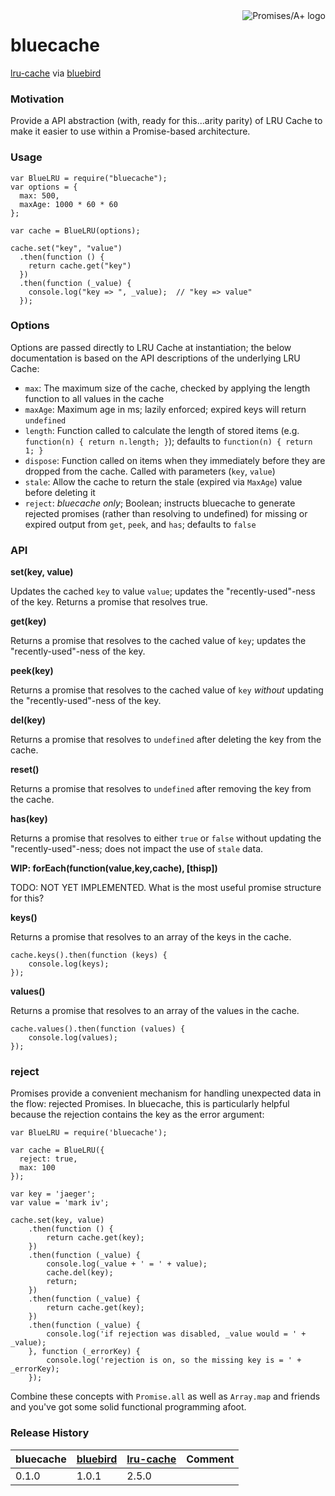 <a href="http://promisesaplus.com/">
    <img src="http://promisesaplus.com/assets/logo-small.png" alt="Promises/A+ logo" title="Promises/A+ 1.0 compliant" align="right" />
</a>

bluecache
=========

[lru-cache](https://github.com/isaacs/node-lru-cache/issues) via [bluebird](https://github.com/petkaantonov/bluebird)


### Motivation

Provide a API abstraction (with, ready for this...arity parity) of LRU Cache to make it easier to use within a Promise-based architecture.


### Usage

```
var BlueLRU = require("bluecache");
var options = {
  max: 500,
  maxAge: 1000 * 60 * 60
};

var cache = BlueLRU(options);

cache.set("key", "value")
  .then(function () {
    return cache.get("key")
  })
  .then(function (_value) {
    console.log("key => ", _value);  // "key => value"
  });
```


### Options

Options are passed directly to LRU Cache at instantiation; the below documentation is based on the API descriptions of the underlying LRU Cache:

- `max`: The maximum size of the cache, checked by applying the length function to all values in the cache
- `maxAge`: Maximum age in ms; lazily enforced; expired keys will return `undefined`
- `length`: Function called to calculate the length of stored items (e.g. `function(n) { return n.length; }`); defaults to `function(n) { return 1; }`
- `dispose`: Function called on items when they immediately before they are dropped from the cache. Called with parameters (`key`, `value`)
- `stale`: Allow the cache to return the stale (expired via `MaxAge`) value before deleting it
- `reject`: _bluecache only_; Boolean; instructs bluecache to generate rejected promises (rather than resolving to undefined) for missing or expired output from `get`, `peek`, and `has`;  defaults to `false`


### API

**set(key, value)**

Updates the cached `key` to value `value`; updates the "recently-used"-ness of the key. Returns a promise that resolves true.


**get(key)**

Returns a promise that resolves to the cached value of `key`; updates the "recently-used"-ness of the key.


**peek(key)**

Returns a promise that resolves to the cached value of `key` _without_ updating the "recently-used"-ness of the key.


**del(key)**

Returns a promise that resolves to `undefined` after deleting the key from the cache.


**reset()**

Returns a promise that resolves to `undefined` after removing the key from the cache.


**has(key)**

Returns a promise that resolves to either `true` or `false` without updating the "recently-used"-ness; does not impact the use of `stale` data.


**WIP: forEach(function(value,key,cache), [thisp])**

TODO: NOT YET IMPLEMENTED. What is the most useful promise structure for this?


**keys()**

Returns a promise that resolves to an array of the keys in the cache.

```
cache.keys().then(function (keys) {
	console.log(keys);
});
```

**values()**

Returns a promise that resolves to an array of the values in the cache.

```
cache.values().then(function (values) {
	console.log(values);
});
```

### reject

Promises provide a convenient mechanism for handling unexpected data in the flow: rejected Promises. In bluecache, this is particularly helpful because the rejection contains the key as the error argument:

```
var BlueLRU = require('bluecache');

var cache = BlueLRU({
  reject: true,
  max: 100
});

var key = 'jaeger';
var value = 'mark iv';

cache.set(key, value)
	.then(function () {
		return cache.get(key);
	})
	.then(function (_value) {
		console.log(_value + ' = ' + value);
		cache.del(key);
		return;
	})
	.then(function (_value) {
		return cache.get(key);
	})
	.then(function (_value) {
		console.log('if rejection was disabled, _value would = ' + _value);
	}, function (_errorKey) {
		console.log('rejection is on, so the missing key is = ' + _errorKey);
	});
```

Combine these concepts with `Promise.all` as well as `Array.map` and friends and you've got some solid functional programming afoot.


### Release History

| bluecache | [bluebird](https://github.com/petkaantonov/bluebird) | [lru-cache](https://github.com/isaacs/node-lru-cache) | Comment |
| --- | :--- | :--- | :--- |
| 0.1.0 | 1.0.1 | 2.5.0 | |
